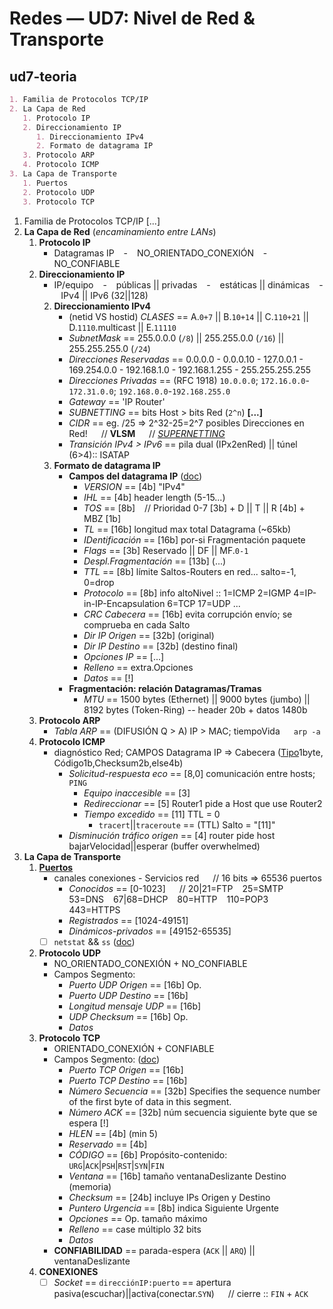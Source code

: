 # Redes — UD7: Nivel de Red & Transporte

<!-- > SUBNETTING => []() && []() -->

## ud7-teoria

```markdown
1. Familia de Protocolos TCP/IP
2. La Capa de Red
   1. Protocolo IP
   2. Direccionamiento IP
      1. Direccionamiento IPv4
      2. Formato de datagrama IP
   3. Protocolo ARP
   4. Protocolo ICMP
3. La Capa de Transporte
   1. Puertos
   2. Protocolo UDP
   3. Protocolo TCP
```

1. Familia de Protocolos TCP/IP [...]
2. **La Capa de Red** (*encaminamiento entre LANs*)
   1. **Protocolo IP**
       - Datagramas IP &ensp; - &ensp; NO_ORIENTADO_CONEXIÓN &ensp; - &ensp; NO_CONFIABLE
   2. **Direccionamiento IP**
       - IP/equipo &ensp; - &ensp; públicas || privadas &ensp; - &ensp; estáticas || dinámicas &ensp; - &ensp; IPv4 || IPv6 (32||128)
      2. **Direccionamiento IPv4**
          - (netid VS hostid) *CLASES* == A.`0+7` || B.`10+14` || C.`110+21` || D.`1110`.multicast || E.`11110`
          - *SubnetMask* == 255.0.0.0 (`/8`) || 255.255.0.0 (`/16`) || 255.255.255.0 (`/24`)
          - *Direcciones Reservadas* == 0.0.0.0 - 0.0.0.10 - 127.0.0.1 - 169.254.0.0 - 192.168.1.0 - 192.168.1.255 - 255.255.255.255
          - *Direcciones Privadas* == (RFC 1918) `10.0.0.0`; `172.16.0.0`-`172.31.0.0`; `192.168.0.0`-`192.168.255.0`
          - *Gateway* == 'IP Router'
          - *SUBNETTING* == bits Host > bits Red (`2^n`) **[...]**
          - *CIDR* == eg. /25 => 2^32-25=2^7 posibles Direcciones en Red! &emsp; // **VLSM** &emsp; // [*SUPERNETTING*](https://www.geeksforgeeks.org/supernetting-in-network-layer/)
          - *Transición IPv4 > IPv6* == pila dual (IPx2enRed) || túnel (6>4):: ISATAP
      3. **Formato de datagrama IP**
          - **Campos del datagrama IP** ([doc](http://www.tcpipguide.com/free/t_IPDatagramGeneralFormat.htm))
            - *VERSION* == [4b] "IPv4"
            - *IHL* == [4b] header length (5-15...)
            - *TOS* == [8b] &ensp; // Prioridad 0-7 [3b] + D || T || R [4b] + MBZ [1b]
            - *TL* == [16b] longitud max total Datagrama (~65kb)
            - *IDentificación* == [16b] por-si Fragmentación paquete
            - *Flags* == [3b] Reservado || DF || MF.`0-1`
            - *Despl.Fragmentación* == [13b] (...)
            - *TTL* == [8b] límite Saltos-Routers en red... salto=-1, 0=drop
            - *Protocolo* == [8b] info altoNivel :: 1=ICMP 2=IGMP 4=IP-in-IP-Encapsulation 6=TCP 17=UDP ...
            - *CRC Cabecera* == [16b] evita corrupción envío; se comprueba en cada Salto <!--checksum-->
            - *Dir IP Origen* == [32b] (original)
            - *Dir IP Destino* == [32b] (destino final)
            - *Opciones IP* == [...]
            - *Relleno* == extra.Opciones
            - *Datos* == [!]
          - **Fragmentación: relación Datagramas/Tramas**
            - *MTU* == 1500 bytes (Ethernet) || 9000 bytes (jumbo) || 8192 bytes (Token-Ring) -- header 20b + datos 1480b
   3. **Protocolo ARP**
       -  *Tabla ARP* == (DIFUSIÓN Q > A) IP > MAC; tiempoVida &emsp; `arp -a`
   4. **Protocolo ICMP**
       - diagnóstico Red; CAMPOS Datagrama IP => Cabecera ([Tipo](https://www.iana.org/assignments/icmp-parameters/icmp-parameters.xhtml)1byte, Código1b,Checksum2b,else4b)
         <!-- - TIPOS == 0=EchoReply 3=DestinationUnreachable 4=SourceQuench 5=Redirect 8=Echo 11=TimeExceeded (...) -->
         - *Solicitud-respuesta eco* == [8,0] comunicación entre hosts; `PING`
           - *Equipo inaccesible* == [3]
           - *Redireccionar* == [5] Router1 pide a Host que use Router2
           - *Tiempo excedido* == [11] TTL = 0
             - `tracert`||`traceroute` == (TTL) Salto = "[11]"
         - *Disminución tráfico origen* == [4] router pide host bajarVelocidad||esperar (buffer overwhelmed)
3. **La Capa de Transporte** <!--PDU: Segmento-->
   1. **[Puertos](https://packetlife.net/media/library/23/common-ports.pdf)**
       - canales conexiones - Servicios red &emsp; // 16 bits => 65536 puertos
         - *Conocidos* == [0-1023] &emsp; // 20|21=FTP &ensp; 25=SMTP &ensp; 53=DNS &ensp; 67|68=DHCP &ensp; 80=HTTP &ensp; 110=POP3 &ensp; 443=HTTPS &ensp;
         - *Registrados* == [1024-49151]
         - *Dinámicos-privados* == [49152-65535]
       - [ ] `netstat` && `ss` ([doc](https://linuxconfig.org/bash-netstat-command-not-found-debian-ubuntu-linux))
   2. **Protocolo UDP**
       - NO_ORIENTADO_CONEXIÓN + NO_CONFIABLE
       - Campos Segmento:
         - *Puerto UDP Origen* == [16b] Op.
         - *Puerto UDP Destino* == [16b]
         - *Longitud mensaje UDP* == [16b]
         - *UDP Checksum* == [16b] Op.
         - *Datos*
   3. **Protocolo TCP**
       - ORIENTADO_CONEXIÓN + CONFIABLE
       - Campos Segmento: ([doc](https://www.ibm.com/docs/en/aix/7.2?topic=protocols-tcp-header-field-definitions))
         - *Puerto TCP Origen* == [16b]
         - *Puerto TCP Destino* == [16b]
         - *Número Secuencia* == [32b] Specifies the sequence number of the first byte of data in this segment.
         - *Número ACK* == [32b] núm secuencia siguiente byte que se espera [!]
         - *HLEN* == [4b] (min 5)
         - *Reservado* == [4b]
         - *CÓDIGO* == [6b] Propósito-contenido: `URG`|`ACK`|`PSH`|`RST`|`SYN`|`FIN`
         - *Ventana* == [16b] tamaño ventanaDeslizante Destino (memoria)
         - *Checksum* == [24b] incluye IPs Origen y Destino
         - *Puntero Urgencia* == [8b] indica Siguiente Urgente
         - *Opciones* == Op. tamaño máximo
         - *Relleno* == case múltiplo 32 bits
         - *Datos*
       - **CONFIABILIDAD** == parada-espera (`ACK` || `ARQ`) || ventanaDeslizante
   4. **CONEXIONES**
       - [ ] *Socket* == `direcciónIP:puerto` == apertura pasiva(escuchar)||activa(conectar.`SYN`) &emsp; // cierre :: `FIN` + `ACK`